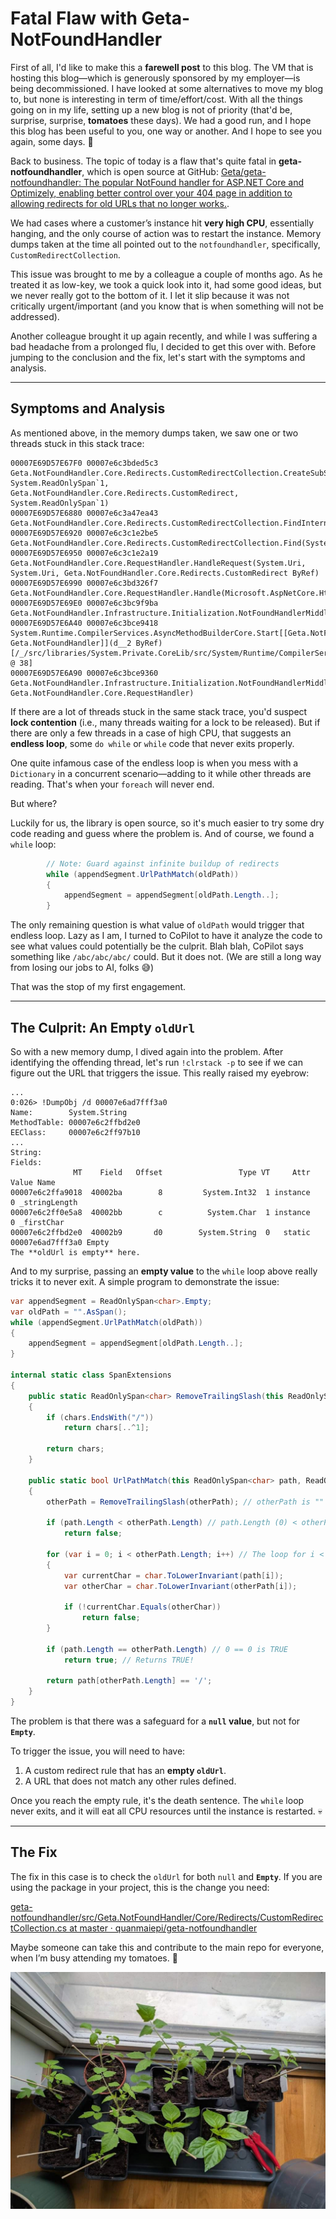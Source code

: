 # Fatal Flaw with Geta-NotFoundHandler

First of all, I'd like to make this a **farewell post** to this blog. The VM that is hosting this blog—which is generously sponsored by my employer—is being decommissioned. I have looked at some alternatives to move my blog to, but none is interesting in term of time/effort/cost. With all the things going on in my life, setting up a new blog is not of priority (that'd be, surprise, surprise, **tomatoes** these days). We had a good run, and I hope this blog has been useful to you, one way or another. And I hope to see you again, some days. 👋

Back to business. The topic of today is a flaw that's quite fatal in **geta-notfoundhandler**, which is open source at GitHub: [Geta/geta-notfoundhandler: The popular NotFound handler for ASP.NET Core and Optimizely, enabling better control over your 404 page in addition to allowing redirects for old URLs that no longer works.](https://github.com/Geta/geta-notfoundhandler).

We had cases where a customer’s instance hit **very high CPU**, essentially hanging, and the only course of action was to restart the instance. Memory dumps taken at the time all pointed out to the `notfoundhandler`, specifically, `CustomRedirectCollection`.

This issue was brought to me by a colleague a couple of months ago. As he treated it as low-key, we took a quick look into it, had some good ideas, but we never really got to the bottom of it. I let it slip because it was not critically urgent/important (and you know that is when something will not be addressed).

Another colleague brought it up again recently, and while I was suffering a bad headache from a prolonged flu, I decided to get this over with. Before jumping to the conclusion and the fix, let's start with the symptoms and analysis.

-----

## Symptoms and Analysis

As mentioned above, in the memory dumps taken, we saw one or two threads stuck in this stack trace:

```
00007E69D57E67F0 00007e6c3bded5c3 Geta.NotFoundHandler.Core.Redirects.CustomRedirectCollection.CreateSubSegmentRedirect(System.ReadOnlySpan`1, System.ReadOnlySpan`1, Geta.NotFoundHandler.Core.Redirects.CustomRedirect, System.ReadOnlySpan`1)
00007E69D57E6880 00007e6c3a47ea43 Geta.NotFoundHandler.Core.Redirects.CustomRedirectCollection.FindInternal(System.String)
00007E69D57E6920 00007e6c3c1e2be5 Geta.NotFoundHandler.Core.Redirects.CustomRedirectCollection.Find(System.Uri)
00007E69D57E6950 00007e6c3c1e2a19 Geta.NotFoundHandler.Core.RequestHandler.HandleRequest(System.Uri, System.Uri, Geta.NotFoundHandler.Core.Redirects.CustomRedirect ByRef)
00007E69D57E6990 00007e6c3bd326f7 Geta.NotFoundHandler.Core.RequestHandler.Handle(Microsoft.AspNetCore.Http.HttpContext)
00007E69D57E69E0 00007e6c3bc9f9ba Geta.NotFoundHandler.Infrastructure.Initialization.NotFoundHandlerMiddleware+d__2.MoveNext()
00007E69D57E6A40 00007e6c3bce9418 System.Runtime.CompilerServices.AsyncMethodBuilderCore.Start[[Geta.NotFoundHandler.Infrastructure.Initialization.NotFoundHandlerMiddleware+d__2, Geta.NotFoundHandler]](d__2 ByRef) [/_/src/libraries/System.Private.CoreLib/src/System/Runtime/CompilerServices/AsyncMethodBuilderCore.cs @ 38]
00007E69D57E6A90 00007e6c3bce9360 Geta.NotFoundHandler.Infrastructure.Initialization.NotFoundHandlerMiddleware.InvokeAsync(Microsoft.AspNetCore.Http.HttpContext, Geta.NotFoundHandler.Core.RequestHandler)
```

If there are a lot of threads stuck in the same stack trace, you'd suspect **lock contention** (i.e., many threads waiting for a lock to be released). But if there are only a few threads in a case of high CPU, that suggests an **endless loop**, some `do while` or `while` code that never exits properly.

One quite infamous case of the endless loop is when you mess with a `Dictionary` in a concurrent scenario—adding to it while other threads are reading. That's when your `foreach` will never end.

But where?

Luckily for us, the library is open source, so it's much easier to try some dry code reading and guess where the problem is. And of course, we found a `while` loop:

```csharp
        // Note: Guard against infinite buildup of redirects
        while (appendSegment.UrlPathMatch(oldPath))
        {
            appendSegment = appendSegment[oldPath.Length..];
        }
```

The only remaining question is what value of `oldPath` would trigger that endless loop. Lazy as I am, I turned to CoPilot to have it analyze the code to see what values could potentially be the culprit. Blah blah, CoPilot says something like `/abc/abc/abc/` could. But it does not. (We are still a long way from losing our jobs to AI, folks 😅)

That was the stop of my first engagement.

-----

## The Culprit: An Empty `oldUrl`

So with a new memory dump, I dived again into the problem. After identifying the offending thread, let's run `!clrstack -p` to see if we can figure out the URL that triggers the issue. This really raised my eyebrow:

```
...
0:026> !DumpObj /d 00007e6ad7fff3a0
Name:        System.String
MethodTable: 00007e6c2ffbd2e0
EEClass:     00007e6c2ff97b10
...
String:      
Fields:
              MT    Field   Offset                 Type VT     Attr            Value Name
00007e6c2ffa9018  40002ba        8         System.Int32  1 instance                0 _stringLength
00007e6c2ff0e5a8  40002bb        c          System.Char  1 instance                0 _firstChar
00007e6c2ffbd2e0  40002b9       d0        System.String  0   static 00007e6ad7fff3a0 Empty
The **oldUrl is empty** here.
```

And to my surprise, passing an **empty value** to the `while` loop above really tricks it to never exit. A simple program to demonstrate the issue:

```csharp
var appendSegment = ReadOnlySpan<char>.Empty; 
var oldPath = "".AsSpan();
while (appendSegment.UrlPathMatch(oldPath))
{
    appendSegment = appendSegment[oldPath.Length..];
}

internal static class SpanExtensions
{
    public static ReadOnlySpan<char> RemoveTrailingSlash(this ReadOnlySpan<char> chars)
    {
        if (chars.EndsWith("/"))
            return chars[..^1];

        return chars;
    }

    public static bool UrlPathMatch(this ReadOnlySpan<char> path, ReadOnlySpan<char> otherPath)
    {
        otherPath = RemoveTrailingSlash(otherPath); // otherPath is "" (empty span)

        if (path.Length < otherPath.Length) // path.Length (0) < otherPath.Length (0) is FALSE
            return false;

        for (var i = 0; i < otherPath.Length; i++) // The loop for i < 0 is SKIPPED
        {
            var currentChar = char.ToLowerInvariant(path[i]);
            var otherChar = char.ToLowerInvariant(otherPath[i]);

            if (!currentChar.Equals(otherChar))
                return false;
        }

        if (path.Length == otherPath.Length) // 0 == 0 is TRUE
            return true; // Returns TRUE!

        return path[otherPath.Length] == '/';
    }
}
```

The problem is that there was a safeguard for a **`null` value**, but not for **`Empty`**.

To trigger the issue, you will need to have:

1.  A custom redirect rule that has an **empty `oldUrl`**.
2.  A URL that does not match any other rules defined.

Once you reach the empty rule, it's the death sentence. The `while` loop never exits, and it will eat all CPU resources until the instance is restarted. 💀

-----

## The Fix

The fix in this case is to check the `oldUrl` for both `null` and **`Empty`**. If you are using the package in your project, this is the change you need:

[geta-notfoundhandler/src/Geta.NotFoundHandler/Core/Redirects/CustomRedirectCollection.cs at master · quanmaiepi/geta-notfoundhandler](https://www.google.com/search?q=https://github.com/Geta/geta-notfoundhandler/blob/master/src/Geta.NotFoundHandler/Core/Redirects/CustomRedirectCollection.cs)

Maybe someone can take this and contribute to the main repo for everyone, when I’m busy attending my tomatoes. 🍅

![tomatoes](image-2.png)
